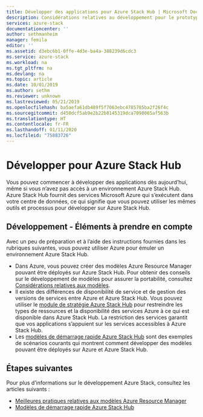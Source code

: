 ```yaml
---
title: Développer des applications pour Azure Stack Hub | Microsoft Docs
description: Considérations relatives au développement pour le prototypage d’applications sur Azure Stack Hub à l'aide des services Azure.
services: azure-stack
documentationcenter: ''
author: sethmanheim
manager: femila
editor: ''
ms.assetid: d3ebc6b1-0ffe-4d3e-ba4a-388239d6cdc3
ms.service: azure-stack
ms.workload: na
ms.tgt_pltfrm: na
ms.devlang: na
ms.topic: article
ms.date: 10/01/2019
ms.author: sethm
ms.reviewer: unknown
ms.lastreviewed: 05/21/2019
ms.openlocfilehash: ba5aefa61db489f5f7063ebc4785785ba2f26f4c
ms.sourcegitcommit: d450dcf5ab9e2b22b8145319dca7098065af563b
ms.translationtype: HT
ms.contentlocale: fr-FR
ms.lasthandoff: 01/11/2020
ms.locfileid: "75883726"
---
```

# <a name="develop-for-azure-stack-hub"></a>Développer pour Azure Stack Hub

Vous pouvez commencer à développer des applications dès aujourd’hui, même si vous n’avez pas accès à un environnement Azure Stack Hub. Azure Stack Hub fournit des services Microsoft Azure qui s’exécutent dans votre centre de données, ce qui signifie que vous pouvez utiliser les mêmes outils et processus pour développer sur Azure Stack Hub.

## <a name="development-considerations"></a>Développement - Éléments à prendre en compte

Avec un peu de préparation et à l’aide des instructions fournies dans les rubriques suivantes, vous pouvez utiliser Azure pour émuler un environnement Azure Stack Hub.

* Dans Azure, vous pouvez créer des modèles Azure Resource Manager pouvant être déployés sur Azure Stack Hub. Pour obtenir des conseils sur le développement de modèles pour assurer la portabilité, consultez [Considérations relatives aux modèles](azure-stack-develop-templates.md).
* Il existe des différences de disponibilité de service et de gestion des versions de services entre Azure et Azure Stack Hub. Vous pouvez utiliser le [module de stratégie Azure Stack Hub](azure-stack-policy-module.md) pour restreindre les types de ressources et la disponibilité des services Azure à ce qui est disponible dans Azure Stack Hub. La restriction des services garantit que vos applications s’appuient sur les services accessibles à Azure Stack Hub.
* Les [modèles de démarrage rapide Azure Stack Hub](https://github.com/Azure/AzureStack-QuickStart-Templates) sont des exemples de scénarios courants qui montrent comment développer des modèles pouvant être déployés sur Azure et Azure Stack Hub.

## <a name="next-steps"></a>Étapes suivantes

Pour plus d’informations sur le développement Azure Stack, consultez les articles suivants :

* [Meilleures pratiques relatives aux modèles Azure Resource Manager](azure-stack-develop-templates.md)
* [Modèles de démarrage rapide Azure Stack Hub](https://github.com/Azure/AzureStack-QuickStart-Templates)
